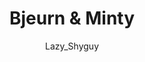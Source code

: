 ---
media: "images/rounds/round_2/bjeurn_shelters_from_the_cold.png"
media_type: image
title: Bjeurn & Minty
author: Lazy_Shyguy
desc: Bjeurn Suez and Minty shelter from a storm in an improvised shelter.
---